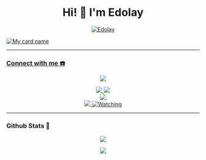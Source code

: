 <h1 align="center">Hi! 👋 I'm Edolay</h1>

<p align="center">
  <a href="https://instagram.com/Edolay.co"><img src="http://readme-typing-svg.herokuapp.com?color=00FF00&center=true&vCenter=true&multiline=false&lines=Just+Normal+People+From+Indonesia.;Im+18+Years+old.;studying+to+be+a+programmer." alt="Edolay">
</p>
  
![My card name](https://cardivo.vercel.app/api?name=Edolay&description=Hi,%20Welcome%20To%20My%20Profile%20❤&image=https://pps.whatsapp.net/v/t61.24694-24/290286979_402846621776761_5632242423483560602_n.jpg?ccb=11-4&oh=52761478d38b8b98a4e41e23ec58eff1&oe=62C89181)

------
### Connect with me ☎️
<p align="center">
  <img src="https://c.tenor.com/owx4Hlt5V8kAAAAC/loli-cute.gif" />
</p>
<p align="center">
  <a href="https://instagram.com/Edolay.co"><img src="https://img.shields.io/badge/Instagram-E4405F?style=for-the-badge&logo=instagram&logoColor=white"/> 
  <a href="https://chat.whatsapp.com/FjJbE2j0m2585eDBv3DU4T"><img src="https://img.shields.io/badge/WhatsApp-25D366?style=for-the-badge&logo=whatsapp&logoColor=white" /><br>
  <a href="https://youtu.be/svRqrABQ3Fo"><img src="https://img.shields.io/badge/YouTube-Edolay-ff0000?style=for-the-badge&logo=youtube&logoColor=ff0000&link=https://youtube.com/channel/UCH_zRBazhEJ2-Y_ypcBgBtQ" /><br>
  <a name=Edolay&label=VIEWS&style=flat-square&color=orange" />
  <a href="https://github.com/Edolay"><img src="https://img.shields.io/badge/-GitHub-black?style=flat-square&logo=github" /> 
  <a href="https://komarev.com/ghpvc/?username=Edolay&color=blue&style=flat-square&label=Profile+Views"><img title="Watching" src="https://komarev.com/ghpvc/?username=Edolay&color=blue&style=flat-square&label=Profile+View"></a>
</p>

------
                                                                                                                                       
### Github Stats 🚀

<p align="center"><a href="https://github.com/Edolay"><img src="https://github-readme-stats.vercel.app/api?username=Edolay&show_icons=true&theme=radical"></a></p>
<p align="center"><a href="https://github.com/Edolay"><img src="https://github-readme-stats.vercel.app/api/top-langs/?username=Edolay&theme=radical&layout=compact"></a></p> 
